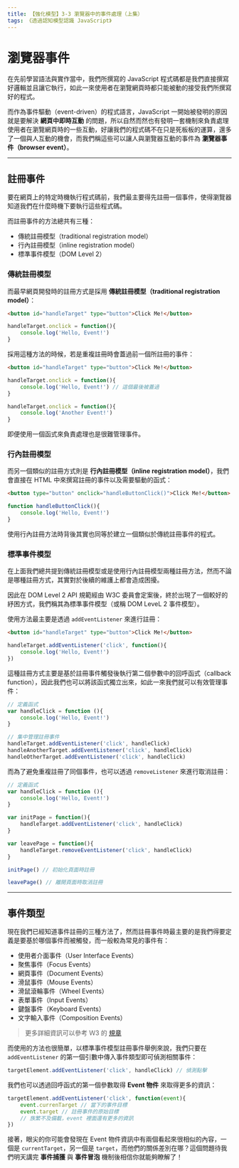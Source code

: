 ```yaml
---
title: 【強化模型】3-3 瀏覽器中的事件處理（上集）
tags: 《透過認知模型認識 JavaScript》
---
```

# 瀏覽器事件



在先前學習語法與實作當中，我們所撰寫的 JavaScript 程式碼都是我們直接撰寫好邏輯並且讓它執行，如此一來使用者在瀏覽網頁時都只能被動的接受我們所撰寫好的程式。

而作為事件驅動（event-driven）的程式語言，JavaScript 一開始被發明的原因就是要解決 **網頁中即時互動** 的問題，所以自然而然也有發明一套機制來負責處理使用者在瀏覽網頁時的一些互動，好讓我們的程式碼不在只是死板板的運算，還多了一個與人互動的機會，而我們稱這些可以讓人與瀏覽器互動的事件為 **瀏覽器事件（browser event）**。

---

## 註冊事件

要在網頁上的特定時機執行程式碼前，我們最主要得先註冊一個事件，使得瀏覽器知道我們在什麼時機下要執行這些程式碼。

而註冊事件的方法總共有三種：
- 傳統註冊模型（traditional registration model）
- 行內註冊模型（inline registration model）
- 標準事件模型（DOM Level 2）

### 傳統註冊模型

而最早網頁開發時的註冊方式是採用 **傳統註冊模型（traditional registration model）**：

```html
<button id="handleTarget" type="button">Click Me!</button>
```

```js
handleTarget.onclick = function(){
    console.log('Hello, Event!')
}
```

採用這種方法的時候，若是重複註冊時會蓋過前一個所註冊的事件：

```html
<button id="handleTarget" type="button">Click Me!</button>
```

```js
handleTarget.onclick = function(){
    console.log('Hello, Event!') // 這個最後被蓋過
}

handleTarget.onclick = function(){
    console.log('Another Event!')
}
```

即便使用一個函式來負責處理也是很難管理事件。

### 行內註冊模型

而另一個類似的註冊方式則是 **行內註冊模型（inline registration model）**，我們會直接在 HTML 中來撰寫註冊的事件以及需要驅動的函式：

```html
<button type="button" onclick="handleButtonClick()">Click Me!</button>
```

```js
function handleButtonClick(){
    console.log('Hello, Event!')
}
```

使用行內註冊方法時背後其實也同等於建立一個類似於傳統註冊事件的程式。

### 標準事件模型

在上面我們總共提到傳統註冊模型或是使用行內註冊模型兩種註冊方法，然而不論是哪種註冊方式，其實對於後續的維護上都會造成困擾。

因此在 DOM Level 2 API 規範經由 W3C 委員會定案後，終於出現了一個較好的紓困方式，我們稱其為標準事件模型（或稱 DOM LeveL 2 事件模型）。

使用方法最主要是透過 `addEventListener` 來進行註冊：

```html
<button id="handleTarget" type="button">Click Me!</button>
```

```js
handleTarget.addEventListener('click', function(){
    console.log('Hello, Event!')
})
```

這種註冊方式主要是基於註冊事件觸發後執行第二個參數中的回呼函式（callback function），因此我們也可以將該函式獨立出來，如此一來我們就可以有效管理事件：

```js
// 定義函式
var handleClick = function (){
    console.log('Hello, Event!')
}

// 集中管理註冊事件
handleTarget.addEventListener('click', handleClick)
handleAnotherTarget.addEventListener('click', handleClick)
handleOtherTarget.addEventListener('click', handleClick)
```

而為了避免重複註冊了同個事件，也可以透過 `removeListener` 來進行取消註冊：

```js
// 定義函式
var handleClick = function (){
    console.log('Hello, Event!')
}

var initPage = function(){
    handleTarget.addEventListener('click', handleClick)
}

var leavePage = function(){
    handleTarget.removeEventListener('click', handleClick)
}

initPage() // 初始化頁面時註冊

leavePage() // 離開頁面時取消註冊
```

---

## 事件類型

現在我們已經知道事件註冊的三種方法了，然而註冊事件時最主要的是我們得要定義是要基於哪個事件而被觸發，而一般較為常見的事件有：

- 使用者介面事件（User Interface Events）
- 聚焦事件（Focus Events）
- 網頁事件（Document Events）
- 滑鼠事件（Mouse Events）
- 滑鼠滾輪事件（Wheel Events）
- 表單事件（Input Events）
- 鍵盤事件（Keyboard Events）
- 文字輸入事件（Composition Events）

> 更多詳細資訊可以參考 Ｗ3 的 [規章](https://www.w3.org/TR/uievents/)

而使用的方法也很簡單，以標準事件模型註冊事件舉例來說，我們只要在 `addEventListener` 的第一個引數中傳入事件類型即可偵測相關事件：

```js
targetElement.addEventListener('click', handleClick) // 偵測點擊
```

我們也可以透過回呼函式的第一個參數取得 **Event 物件** 來取得更多的資訊：

```js
targetElement.addEventListener('click', function(event){
    event.currenTarget // 當下的事件目標
    event.target // 註冊事件的原始目標
    // 族繁不及備載，event 裡面還有更多的資訊
})
```

接著，眼尖的你可能會發現在 Event 物件資訊中有兩個看起來很相似的內容，一個是 `currentTarget`，另一個是 `target`，而他們的關係差別在哪？這個問題待我們明天講完 **事件捕獲** 與 **事件冒泡** 機制後相信你就能夠瞭解了！